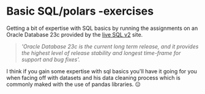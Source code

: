 # Basic SQL/polars -exercises

Getting a bit of expertise with SQL basics by running the assignments on an Oracle Database 23c provided by the [live SQL v2](https://livesql.oracle.com/apex/f?p=590:1000) site. 

> *'Oracle Database 23c is the current long term release, and it provides the highest level of release stability and longest time-frame for support and bug fixes'.*

I think if you gain some expertise with sql basics you'll have it going for you when facing off with datasets and his data cleaning process which is commonly maked with the use of pandas libraries. 😑
